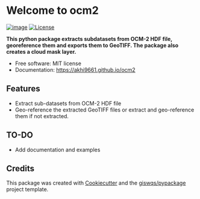 # Welcome to ocm2


[![image](https://img.shields.io/pypi/v/ocm2.svg)](https://pypi.python.org/pypi/ocm2)
[![License](https://img.shields.io/badge/License-MIT-yellow.svg)](https://opensource.org/licenses/MIT)


**This python package extracts subdatasets from OCM-2 HDF file, georeference them and exports them to GeoTIFF. The package also creates a cloud mask layer.**


-   Free software: MIT license
-   Documentation: <https://akhi9661.github.io/ocm2>
    

## Features

-   Extract sub-datasets from OCM-2 HDF file
-   Geo-reference the extracted GeoTIFF files or extract and geo-reference them if not extracted.

## TO-DO

-   Add documentation and examples

## Credits

This package was created with [Cookiecutter](https://github.com/cookiecutter/cookiecutter) and the [giswqs/pypackage](https://github.com/giswqs/pypackage) project template.

